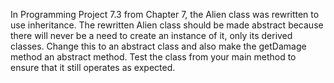 In Programming Project 7.3 from Chapter 7, the Alien class was rewritten to use inheritance. The rewritten Alien class should be made abstract because there will never be a need to create an instance of it, only its derived classes. Change this to an abstract class and also make the getDamage method an abstract method. Test the class from your main method to ensure that it still operates as expected.

